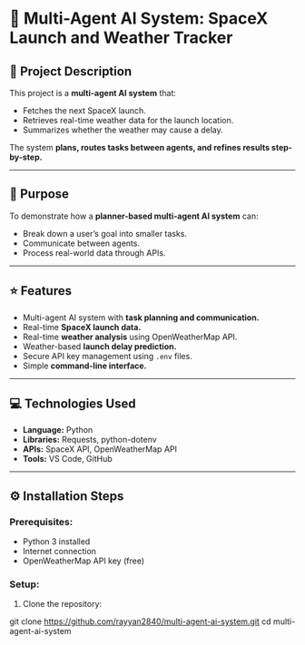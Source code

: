 # 🚀 Multi-Agent AI System: SpaceX Launch and Weather Tracker

## 📄 Project Description
This project is a **multi-agent AI system** that:
- Fetches the next SpaceX launch.
- Retrieves real-time weather data for the launch location.
- Summarizes whether the weather may cause a delay.

The system **plans, routes tasks between agents, and refines results step-by-step.**

---

## 🎯 Purpose
To demonstrate how a **planner-based multi-agent AI system** can:
- Break down a user’s goal into smaller tasks.
- Communicate between agents.
- Process real-world data through APIs.

---

## ⭐ Features
- Multi-agent AI system with **task planning and communication.**
- Real-time **SpaceX launch data.**
- Real-time **weather analysis** using OpenWeatherMap API.
- Weather-based **launch delay prediction.**
- Secure API key management using `.env` files.
- Simple **command-line interface.**

---

## 💻 Technologies Used
- **Language:** Python
- **Libraries:** Requests, python-dotenv
- **APIs:** SpaceX API, OpenWeatherMap API
- **Tools:** VS Code, GitHub

---

## ⚙️ Installation Steps
### Prerequisites:
- Python 3 installed
- Internet connection
- OpenWeatherMap API key (free)

### Setup:
1. Clone the repository:

git clone https://github.com/rayyan2840/multi-agent-ai-system.git
cd multi-agent-ai-system


